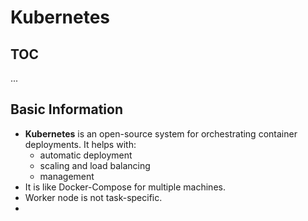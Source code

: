 # Kubernetes

## TOC
...

## Basic Information
- **Kubernetes** is an open-source system for orchestrating container deployments. It helps with:
	- automatic deployment
	- scaling and load balancing
	- management
- It is like Docker-Compose for multiple machines.
- Worker node is not task-specific.
- 